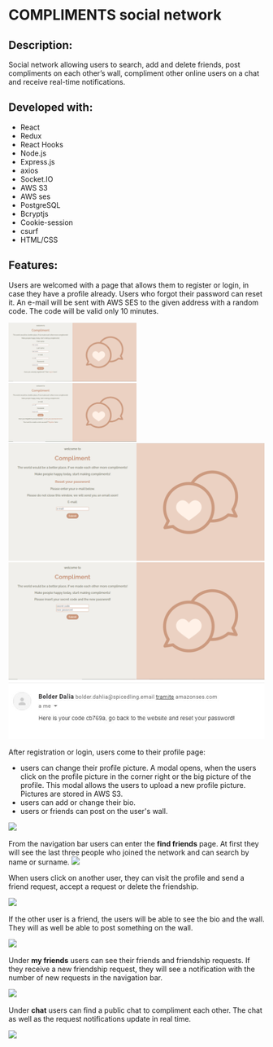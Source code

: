 # COMPLIMENTS social network

## Description:

Social network allowing users to search, add and delete friends, post compliments on each other’s wall, compliment other online users on a chat and receive real-time notifications.

## Developed with:

-   React
-   Redux
-   React Hooks
-   Node.js
-   Express.js
-   axios
-   Socket.IO
-   AWS S3
-   AWS ses
-   PostgreSQL
-   Bcryptjs
-   Cookie-session
-   csurf
-   HTML/CSS

## Features:

Users are welcomed with a page that allows them to register or login, in case they have a profile already.
Users who forgot their password can reset it. An e-mail will be sent with AWS SES to the given address with a random code. The code will be valid only 10 minutes.

<img src="./public/readme/register.PNG" width="50%" />
<img src="./public/readme/login.PNG" width="50%"/>
<img src="./public/readme/resetpassword.PNG" />
<img src="./public/readme/insertcode.PNG" />
<img src="./public/readme/email.JPG" />

After registration or login, users come to their profile page:

-   users can change their profile picture. A modal opens, when the users click on the profile picture in the corner right or the big picture of the profile. This modal allows the users to upload a new profile picture. Pictures are stored in AWS S3.
-   users can add or change their bio.
-   users or friends can post on the user's wall.

<img src='/#' />

From the navigation bar users can enter the **find friends** page. At first they will see the last three people who joined the network and can search by name or surname.
<img src='/#' />

When users click on another user, they can visit the profile and send a friend request, accept a request or delete the friendship.

<img src='/#' />

If the other user is a friend, the users will be able to see the bio and the wall. They will as well be able to post something on the wall.

<img src='/#' />

Under **my friends** users can see their friends and friendship requests. If they receive a new friendship request, they will see a notification with the number of new requests in the navigation bar.

<img src='/#' />

Under **chat** users can find a public chat to compliment each other. The chat as well as the request notifications update in real time.

<img src='/#' />
